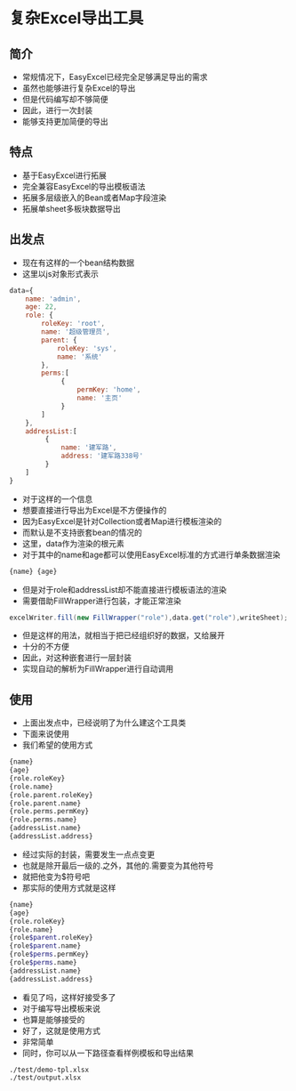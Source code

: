 # 复杂Excel导出工具

## 简介

- 常规情况下，EasyExcel已经完全足够满足导出的需求
- 虽然也能够进行复杂Excel的导出
- 但是代码编写却不够简便
- 因此，进行一次封装
- 能够支持更加简便的导出

## 特点

- 基于EasyExcel进行拓展
- 完全兼容EasyExcel的导出模板语法
- 拓展多层级嵌入的Bean或者Map字段渲染
- 拓展单sheet多板块数据导出

## 出发点

- 现在有这样的一个bean结构数据
- 这里以js对象形式表示

```js
data={
    name: 'admin',
    age: 22,
    role: {
        roleKey: 'root',
        name: '超级管理员',
        parent: {
            roleKey: 'sys',
            name: '系统'
        },
        perms:[
             {
                 permKey: 'home',
                 name: '主页'
             }
        ]
    },
    addressList:[
         {
             name: '建军路',
             address: '建军路338号'
         }
    ]
}
```

- 对于这样的一个信息
- 想要直接进行导出为Excel是不方便操作的
- 因为EasyExcel是针对Collection或者Map进行模板渲染的
- 而默认是不支持嵌套bean的情况的
- 这里，data作为渲染的根元素
- 对于其中的name和age都可以使用EasyExcel标准的方式进行单条数据渲染

```bash
{name} {age}
```

- 但是对于role和addressList却不能直接进行模板语法的渲染
- 需要借助FillWrapper进行包装，才能正常渲染

```java
excelWriter.fill(new FillWrapper("role"),data.get("role"),writeSheet);
```

- 但是这样的用法，就相当于把已经组织好的数据，又给展开
- 十分的不方便
- 因此，对这种嵌套进行一层封装
- 实现自动的解析为FillWrapper进行自动调用

## 使用

- 上面出发点中，已经说明了为什么建这个工具类
- 下面来说使用
- 我们希望的使用方式

```bash
{name}
{age}
{role.roleKey}
{role.name}
{role.parent.roleKey}
{role.parent.name}
{role.perms.permKey}
{role.perms.name}
{addressList.name}
{addressList.address}
```

- 经过实际的封装，需要发生一点点变更
- 也就是除开最后一级的.之外，其他的.需要变为其他符号
- 就把他变为$符号吧
- 那实际的使用方式就是这样

```bash
{name}
{age}
{role.roleKey}
{role.name}
{role$parent.roleKey}
{role$parent.name}
{role$perms.permKey}
{role$perms.name}
{addressList.name}
{addressList.address}
```

- 看见了吗，这样好接受多了
- 对于编写导出模板来说
- 也算是能够接受的
- 好了，这就是使用方式
- 非常简单
- 同时，你可以从一下路径查看样例模板和导出结果

```shell script
./test/demo-tpl.xlsx
./test/output.xlsx
```
